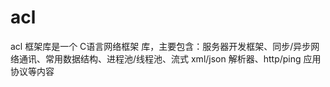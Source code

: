 acl
===

 acl 框架库是一个 C语言网络框架 库，主要包含：服务器开发框架、同步/异步网络通讯、常用数据结构、进程池/线程池、流式 xml/json 解析器、http/ping 应用协议等内容
